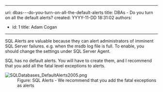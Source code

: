 

---
uri: dbas---do-you-turn-on-all-the-default-alerts
title: DBAs - Do you turn on all the default alerts?
created: YYYY-11-DD 18:31:02
authors:
  - id: 1
    title: Adam Cogan
---




<span class='intro'> <p class="ssw15-rteElement-P">SQL Alerts are valuable because they can alert administrators of imminent SQL Server failures. e.g. when the msdb log file is full. To enable, you should change the settings under SQL Server Agent.​<br></p> </span>

<dl class="image"><dt>​SQL has no default alerts. You will have to create them, and I recommend that you add all the fatal level exceptions to alerts.<br></dt></dl><dl class="image"><dt><img src="/PublishingImages/SQLDatabases_DefaultAlerts2005.png" alt="SQLDatabases_DefaultAlerts2005.png" /><br></dt><dd>Figure&#58;&#160;SQL Alerts - We recommend that you add the fatal exceptions as alerts​​</dd></dl>


